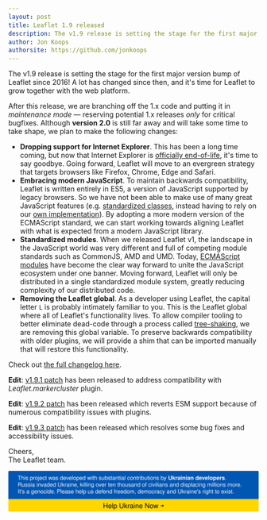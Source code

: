 ```yaml
---
layout: post
title: Leaflet 1.9 released
description: The v1.9 release is setting the stage for the first major version bump of Leaflet since 2016!
author: Jon Koops
authorsite: https://github.com/jonkoops
---
```


The v1.9 release is setting the stage for the first major version bump of Leaflet since 2016! A lot has changed since then, and it's time for Leaflet to grow together with the web platform.

After this release, we are branching off the 1.x code and putting it in _maintenance mode_ — reserving potential 1.x releases _only_ for critical bugfixes. Although **version 2.0** is still far away and will take some time to take shape, we plan to make the following changes:

- **Dropping support for Internet Explorer**.
This has been a long time coming, but now that Internet Explorer is [officially end-of-life](https://blogs.windows.com/windowsexperience/2022/06/15/internet-explorer-11-has-retired-and-is-officially-out-of-support-what-you-need-to-know/), it's time to say goodbye. Going forward, Leaflet will move to an evergreen strategy that targets browsers like Firefox, Chrome, Edge and Safari.
- **Embracing modern JavaScript**.
To maintain backwards compatibility, Leaflet is written entirely in ES5, a version of JavaScript supported by legacy browsers. So we have not been able to make use of many great JavaScript features (e.g. [standardized classes](https://developer.mozilla.org/en-US/docs/Web/JavaScript/Reference/Classes), instead having to rely on our [own implementation](https://leafletjs.com/reference.html#class)). By adopting a more modern version of the ECMAScript standard, we can start working towards aligning Leaflet with what is expected from a modern JavaScript library.
- **Standardized modules**.
When we released Leaflet v1, the landscape in the JavaScript world was very different and full of competing module standards such as CommonJS, AMD and UMD. Today, [ECMAScript modules](https://developer.mozilla.org/en-US/docs/Web/JavaScript/Guide/Modules) have become the clear way forward to unite the JavaScript ecosystem under one banner. Moving forward, Leaflet will only be distributed in a single standardized module system, greatly reducing complexity of our distributed code.
- **Removing the Leaflet global**.
As a developer using Leaflet, the capital letter `L` is probably intimately familiar to you. This is the Leaflet global where all of Leaflet's functionality lives. To allow compiler tooling to better eliminate dead-code through a process called [tree-shaking](https://developer.mozilla.org/en-US/docs/Glossary/Tree_shaking), we are removing this global variable. To preserve backwards compatibility with older plugins, we will provide a shim that can be imported manually that will restore this functionality.

Check out [the full changelog here](https://github.com/Leaflet/Leaflet/releases/tag/v1.9.0).

**Edit**: [v1.9.1 patch](https://github.com/Leaflet/Leaflet/releases/tag/v1.9.1) has been released to address compatibility with _Leaflet.markercluster_ plugin.

**Edit**: [v1.9.2 patch](https://github.com/Leaflet/Leaflet/releases/tag/v1.9.2) has been released which reverts ESM support because of numerous compatibility issues with plugins.

**Edit**: [v1.9.3 patch](https://github.com/Leaflet/Leaflet/releases/tag/v1.9.3) has been released which resolves some bug fixes and accessibility issues.

Cheers,<br>
The Leaflet team.

[![Stand With Ukraine](https://raw.githubusercontent.com/vshymanskyy/StandWithUkraine/main/banner-direct.svg)](https://stand-with-ukraine.pp.ua)
